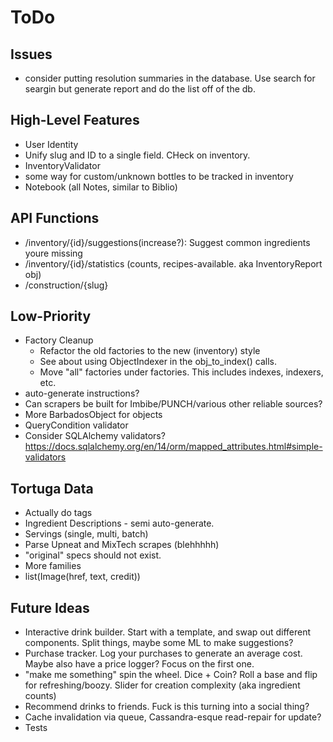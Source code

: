 ToDo
====

Issues
------
* consider putting resolution summaries in the database. Use search for seargin
  but generate report and do the list off of the db.

High-Level Features
-------------------
* User Identity
* Unify slug and ID to a single field. CHeck on inventory.
* InventoryValidator
* some way for custom/unknown bottles to be tracked in inventory
* Notebook (all Notes, similar to Biblio)

API Functions
-------------
* /inventory/{id}/suggestions(increase?): Suggest common ingredients youre missing
* /inventory/{id}/statistics (counts, recipes-available. aka InventoryReport obj)
* /construction/{slug}

Low-Priority
------------
* Factory Cleanup
  * Refactor the old factories to the new (inventory) style
  * See about using ObjectIndexer in the obj_to_index() calls.
  * Move "all" factories under factories. This includes indexes, indexers, etc.
* auto-generate instructions?
* Can scrapers be built for Imbibe/PUNCH/various other reliable sources?
* More BarbadosObject for objects
* QueryCondition validator
* Consider SQLAlchemy validators? https://docs.sqlalchemy.org/en/14/orm/mapped_attributes.html#simple-validators

Tortuga Data
------------
* Actually do tags
* Ingredient Descriptions - semi auto-generate.
* Servings (single, multi, batch)
* Parse Upneat and MixTech scrapes (blehhhhh)
* "original" specs should not exist.
* More families
* list(Image(href, text, credit))

Future Ideas
------------
* Interactive drink builder. Start with a template, and swap out different
  components. Split things, maybe some ML to make suggestions?
* Purchase tracker. Log your purchases to generate an average cost. Maybe
  also have a price logger? Focus on the first one.
* "make me something" spin the wheel. Dice + Coin? Roll a base and 
  flip for refreshing/boozy. Slider for creation complexity (aka ingredient counts)
* Recommend drinks to friends. Fuck is this turning into a social thing?
* Cache invalidation via queue, Cassandra-esque read-repair for update?
* Tests